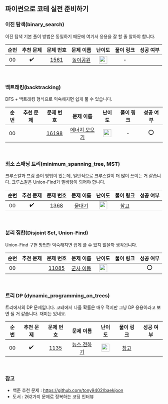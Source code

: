 ## 파이썬으로 코테 실전 준비하기

### 이진 탐색(binary_search)

이진 탐색 기본 풀이 방법은 동일하기 때문에 여기서 응용을 잘 할 줄 알아야 합니다.

| 순번 |     추천 문제      |                                문제 번호                                |                                  문제 이름                                  |                                       난이도                                       | 풀이 링크 | 성공 여부 |
| :--: | :----------------: | :---------------------------------------------------------------------: | :-------------------------------------------------------------------------: | :--------------------------------------------------------------------------------: | :-------: | :-------: |
|  00  | :heavy_check_mark: | <a href="https://www.acmicpc.net/problem/1561" target="_blank">1561</a> | <a href="https://www.acmicpc.net/problem/1561" target="_blank">놀이공원</a> | <img height="25px" width="25px" src="https://static.solved.ac/tier_small/14.svg"/> |     -     |           |

<br>

### 백트래킹(backtracking)

DFS + 백트래킹 형식으로 익숙해지면 쉽게 풀 수 있습니다.

| 순번 | 추천 문제 |                                 문제 번호                                 |                                     문제 이름                                     |                                       난이도                                       | 풀이 링크 | 성공 여부 |
| :--: | :-------: | :-----------------------------------------------------------------------: | :-------------------------------------------------------------------------------: | :--------------------------------------------------------------------------------: | :-------: | :-------: |
|  00  |           | <a href="https://www.acmicpc.net/problem/16198" target="_blank">16198</a> | <a href="https://www.acmicpc.net/problem/16198" target="_blank">에너지 모으기</a> | <img height="25px" width="25px" src="https://static.solved.ac/tier_small/10.svg"/> |     -     |    :o:    |

<br>

### 최소 스패닝 트리(minimum_spanning_tree, MST)

크루스칼과 프림 풀이 방법이 있는데, 일반적으로 크루스칼이 더 많이 쓰이는 거 같습니다. 크루스칼은 Union-Find가 밑바탕이 되어야 합니다.

| 순번 |     추천 문제      |                                문제 번호                                |                                 문제 이름                                 |                                       난이도                                       |                            풀이 링크                             | 성공 여부 |
| :--: | :----------------: | :---------------------------------------------------------------------: | :-----------------------------------------------------------------------: | :--------------------------------------------------------------------------------: | :--------------------------------------------------------------: | :-------: |
|  00  | :heavy_check_mark: | <a href="https://www.acmicpc.net/problem/1368" target="_blank">1368</a> | <a href="https://www.acmicpc.net/problem/1368" target="_blank">물대기</a> | <img height="25px" width="25px" src="https://static.solved.ac/tier_small/14.svg"/> | <a href="https://welog.tistory.com/280" target="_blank">참고</a> |           |

<br>

### 분리 집합(Disjoint Set, Union-Find)

Union-Find 구현 방법만 익숙해지면 쉽게 풀 수 있지 않을까 생각됩니다.

| 순번 | 추천 문제 |                                 문제 번호                                 |                                   문제 이름                                   |                                       난이도                                       | 풀이 링크 | 성공 여부 |
| :--: | :-------: | :-----------------------------------------------------------------------: | :---------------------------------------------------------------------------: | :--------------------------------------------------------------------------------: | :-------: | :-------: |
|  00  |           | <a href="https://www.acmicpc.net/problem/11085" target="_blank">11085</a> | <a href="https://www.acmicpc.net/problem/11085" target="_blank">군사 이동</a> | <img height="25px" width="25px" src="https://static.solved.ac/tier_small/13.svg"/> |           |    :o:    |

<br>

### 트리 DP (dynamic_programming_on_trees)

트리에서의 DP 문제입니다. 코테에서 나올 확률은 매우 적지만 그냥 DP 응용이라고 보면 될 거 같습니다. 재미는 있네요.

| 순번 |     추천 문제      |                                문제 번호                                |                                   문제 이름                                    |                                       난이도                                       |                             풀이 링크                             | 성공 여부 |
| :--: | :----------------: | :---------------------------------------------------------------------: | :----------------------------------------------------------------------------: | :--------------------------------------------------------------------------------: | :---------------------------------------------------------------: | :-------: |
|  00  | :heavy_check_mark: | <a href="https://www.acmicpc.net/problem/1135" target="_blank">1135</a> | <a href="https://www.acmicpc.net/problem/1135" target="_blank">뉴스 전하기</a> | <img height="25px" width="25px" src="https://static.solved.ac/tier_small/14.svg"/> | <a href="https://lcyking.tistory.com/10" target="_blank">참고</a> |           |

<br>

### 참고

- 백준 추천 문제 : https://github.com/tony9402/baekjoon
- 도서 : 262가지 문제로 정복하는 코딩 인터뷰
